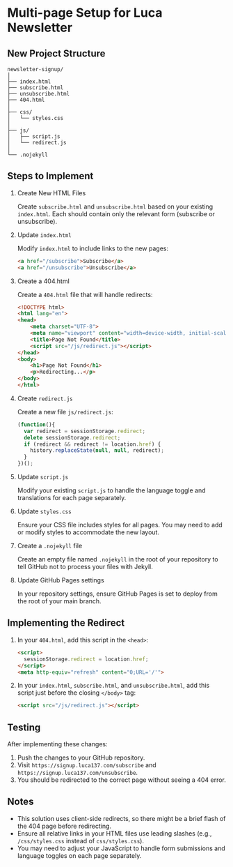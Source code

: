 # Multi-page Setup for Luca Newsletter

## New Project Structure

```
newsletter-signup/
│
├── index.html
├── subscribe.html
├── unsubscribe.html
├── 404.html
│
├── css/
│   └── styles.css
│
├── js/
│   ├── script.js
│   └── redirect.js
│
└── .nojekyll
```

## Steps to Implement

1. Create New HTML Files

   Create `subscribe.html` and `unsubscribe.html` based on your existing `index.html`. Each should contain only the relevant form (subscribe or unsubscribe).

2. Update `index.html`

   Modify `index.html` to include links to the new pages:

   ```html
   <a href="/subscribe">Subscribe</a>
   <a href="/unsubscribe">Unsubscribe</a>
   ```

3. Create a 404.html

   Create a `404.html` file that will handle redirects:

   ```html
   <!DOCTYPE html>
   <html lang="en">
   <head>
       <meta charset="UTF-8">
       <meta name="viewport" content="width=device-width, initial-scale=1.0">
       <title>Page Not Found</title>
       <script src="/js/redirect.js"></script>
   </head>
   <body>
       <h1>Page Not Found</h1>
       <p>Redirecting...</p>
   </body>
   </html>
   ```

4. Create `redirect.js`

   Create a new file `js/redirect.js`:

   ```javascript
   (function(){
     var redirect = sessionStorage.redirect;
     delete sessionStorage.redirect;
     if (redirect && redirect != location.href) {
       history.replaceState(null, null, redirect);
     }
   })();
   ```

5. Update `script.js`

   Modify your existing `script.js` to handle the language toggle and translations for each page separately.

6. Update `styles.css`

   Ensure your CSS file includes styles for all pages. You may need to add or modify styles to accommodate the new layout.

7. Create a `.nojekyll` file

   Create an empty file named `.nojekyll` in the root of your repository to tell GitHub not to process your files with Jekyll.

8. Update GitHub Pages settings

   In your repository settings, ensure GitHub Pages is set to deploy from the root of your main branch.

## Implementing the Redirect

1. In your `404.html`, add this script in the `<head>`:

   ```html
   <script>
     sessionStorage.redirect = location.href;
   </script>
   <meta http-equiv="refresh" content="0;URL='/'">
   ```

2. In your `index.html`, `subscribe.html`, and `unsubscribe.html`, add this script just before the closing `</body>` tag:

   ```html
   <script src="/js/redirect.js"></script>
   ```

## Testing

After implementing these changes:

1. Push the changes to your GitHub repository.
2. Visit `https://signup.luca137.com/subscribe` and `https://signup.luca137.com/unsubscribe`.
3. You should be redirected to the correct page without seeing a 404 error.

## Notes

- This solution uses client-side redirects, so there might be a brief flash of the 404 page before redirecting.
- Ensure all relative links in your HTML files use leading slashes (e.g., `/css/styles.css` instead of `css/styles.css`).
- You may need to adjust your JavaScript to handle form submissions and language toggles on each page separately.
